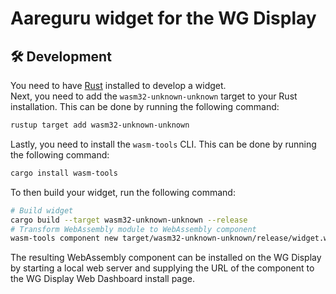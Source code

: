 # Aareguru widget for the WG Display

## 🛠️ Development

You need to have [Rust](https://www.rust-lang.org/tools/install) installed to develop a widget.  
Next, you need to add the `wasm32-unknown-unknown` target to your Rust installation. This can be done by running the following command:

```bash
rustup target add wasm32-unknown-unknown
```

Lastly, you need to install the `wasm-tools` CLI. This can be done by running the following command:

```bash
cargo install wasm-tools
```

To then build your widget, run the following command:

```bash
# Build widget
cargo build --target wasm32-unknown-unknown --release
# Transform WebAssembly module to WebAssembly component
wasm-tools component new target/wasm32-unknown-unknown/release/widget.wasm -o target/wasm32-unknown-unknown/release/widget.wasm
```

The resulting WebAssembly component can be installed on the WG Display by starting a local web server and supplying the URL of the component to the WG Display Web Dashboard install page.
